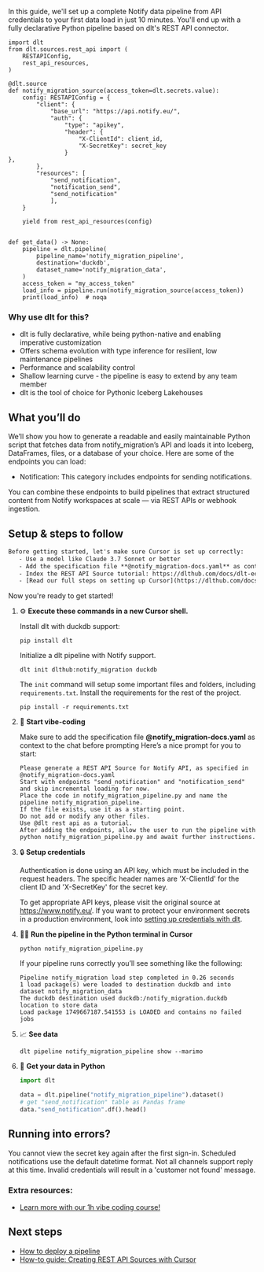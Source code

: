 In this guide, we'll set up a complete Notify data pipeline from API credentials to your first data load in just 10 minutes. You'll end up with a fully declarative Python pipeline based on dlt's REST API connector.

```python-outcome
import dlt
from dlt.sources.rest_api import (
    RESTAPIConfig,
    rest_api_resources,
)

@dlt.source
def notify_migration_source(access_token=dlt.secrets.value):
    config: RESTAPIConfig = {
        "client": {
            "base_url": "https://api.notify.eu/",
            "auth": {
                "type": "apikey",
                "header": {
                    "X-ClientId": client_id,
                    "X-SecretKey": secret_key
                }
},
        },
        "resources": [
            "send_notification",
            "notification_send",
            "send_notification"
            ],
    }

    yield from rest_api_resources(config)


def get_data() -> None:
    pipeline = dlt.pipeline(
        pipeline_name='notify_migration_pipeline',
        destination='duckdb',
        dataset_name='notify_migration_data', 
    )
    access_token = "my_access_token"
    load_info = pipeline.run(notify_migration_source(access_token))
    print(load_info)  # noqa
```

### Why use dlt for this?

- dlt is fully declarative, while being python-native and enabling imperative customization
- Offers schema evolution with type inference for resilient, low maintenance pipelines
- Performance and scalability control
- Shallow learning curve - the pipeline is easy to extend by any team member
- dlt is the tool of choice for Pythonic Iceberg Lakehouses

## What you’ll do

We’ll show you how to generate a readable and easily maintainable Python script that fetches data from notify_migration’s API and loads it into Iceberg, DataFrames, files, or a database of your choice. Here are some of the endpoints you can load:

- Notification: This category includes endpoints for sending notifications.

You can combine these endpoints to build pipelines that extract structured content from Notify workspaces at scale — via REST APIs or webhook ingestion.

## Setup & steps to follow

```default
Before getting started, let's make sure Cursor is set up correctly:
   - Use a model like Claude 3.7 Sonnet or better
   - Add the specification file **@notify_migration-docs.yaml** as context
   - Index the REST API Source tutorial: https://dlthub.com/docs/dlt-ecosystem/verified-sources/rest_api/ and add it to context as **@dlt rest api**
   - [Read our full steps on setting up Cursor](https://dlthub.com/docs/dlt-ecosystem/llm-tooling/cursor-restapi#23-configuring-cursor-with-documentation)
```

Now you're ready to get started! 

1. ⚙️ **Execute these commands in a new Cursor shell.**
    
    Install dlt with duckdb support:
    ```shell
    pip install dlt
    ```

    Initialize a dlt pipeline with Notify support.
    ```shell
    dlt init dlthub:notify_migration duckdb
    ```

    The `init` command will setup some important files and folders, including `requirements.txt`. Install the requirements for the rest of the project.
    ```shell
    pip install -r requirements.txt
    ```
    
2. 🤠 **Start vibe-coding**
    
    Make sure to add the specification file **@notify_migration-docs.yaml** as context to the chat before prompting
    Here’s a nice prompt for you to start: 
    
    ```prompt
    Please generate a REST API Source for Notify API, as specified in @notify_migration-docs.yaml 
    Start with endpoints "send_notification" and "notification_send" and skip incremental loading for now. 
    Place the code in notify_migration_pipeline.py and name the pipeline notify_migration_pipeline. 
    If the file exists, use it as a starting point. 
    Do not add or modify any other files. 
    Use @dlt rest api as a tutorial. 
    After adding the endpoints, allow the user to run the pipeline with python notify_migration_pipeline.py and await further instructions.
    ```

    
3. 🔒 **Setup credentials** 
    
    Authentication is done using an API key, which must be included in the request headers. The specific header names are 'X-ClientId' for the client ID and 'X-SecretKey' for the secret key.
    
    To get appropriate API keys, please visit the original source at https://www.notify.eu/.
    If you want to protect your environment secrets in a production environment, look into [setting up credentials with dlt](https://dlthub.com/docs/walkthroughs/add_credentials).
    
4. 🏃‍♀️ **Run the pipeline in the Python terminal in Cursor**
    
    ```shell
    python notify_migration_pipeline.py
    ```
    
    If your pipeline runs correctly you’ll see something like the following:
    
    ```shell
    Pipeline notify_migration load step completed in 0.26 seconds
    1 load package(s) were loaded to destination duckdb and into dataset notify_migration_data
    The duckdb destination used duckdb:/notify_migration.duckdb location to store data
    Load package 1749667187.541553 is LOADED and contains no failed jobs
    ```
    
5. 📈 **See data**
    
    ```shell
    dlt pipeline notify_migration_pipeline show --marimo
    ```
    
6. 🐍 **Get your data in Python**
    
    ```python
    import dlt

   data = dlt.pipeline("notify_migration_pipeline").dataset()
   # get "send_notification" table as Pandas frame
   data."send_notification".df().head()
    ```

## Running into errors?

You cannot view the secret key again after the first sign-in. Scheduled notifications use the default datetime format. Not all channels support reply at this time. Invalid credentials will result in a 'customer not found' message.

### Extra resources:

- [Learn more with our 1h vibe coding course!](https://www.youtube.com/watch?v=GGid70rnJuM)

## Next steps

- [How to deploy a pipeline](https://dlthub.com/docs/walkthroughs/deploy-a-pipeline)
- [How-to guide: Creating REST API Sources with Cursor](https://dlthub.com/docs/dlt-ecosystem/llm-tooling/cursor-restapi)